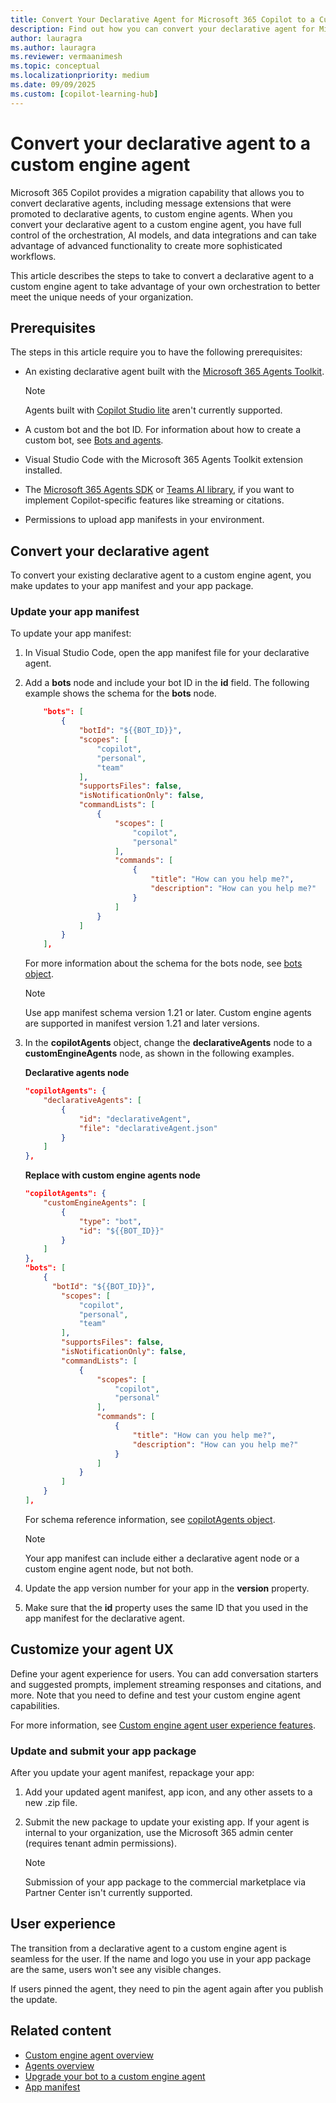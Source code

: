 ```yaml
---
title: Convert Your Declarative Agent for Microsoft 365 Copilot to a Custom Engine Agent
description: Find out how you can convert your declarative agent for Microsoft 365 Copilot to a custom engine agent to take advantage of your own orchestration and advanced functionality.
author: lauragra
ms.author: lauragra
ms.reviewer: vermaanimesh
ms.topic: conceptual
ms.localizationpriority: medium
ms.date: 09/09/2025
ms.custom: [copilot-learning-hub]
---
```


# Convert your declarative agent to a custom engine agent

Microsoft 365 Copilot provides a migration capability that allows you to convert declarative agents, including message extensions that were promoted to declarative agents, to custom engine agents. When you convert your declarative agent to a custom engine agent, you have full control of the orchestration, AI models, and data integrations and can take advantage of advanced functionality to create more sophisticated workflows.

This article describes the steps to take to convert a declarative agent to a custom engine agent to take advantage of your own orchestration to better meet the unique needs of your organization.

## Prerequisites

The steps in this article require you to have the following prerequisites:

- An existing declarative agent built with the [Microsoft 365 Agents Toolkit](build-declarative-agents.md).

    > [!Note]
    > Agents built with [Copilot Studio lite](copilot-studio-lite.md) aren't currently supported.

- A custom bot and the bot ID. For information about how to create a custom bot, see [Bots and agents](/microsoftteams/platform/bots/build-a-bot).
- Visual Studio Code with the Microsoft 365 Agents Toolkit extension installed.
- The [Microsoft 365 Agents SDK](/microsoft-365/agents-sdk/) or [Teams AI library](/microsoftteams/platform/bots/how-to/teams-conversational-ai/teams-conversation-ai-overview), if you want to implement Copilot-specific features like streaming or citations.
- Permissions to upload app manifests in your environment.

## Convert your declarative agent

To convert your existing declarative agent to a custom engine agent, you make updates to your app manifest and your app package.

### Update your app manifest

To update your app manifest:

1. In Visual Studio Code, open the app manifest file for your declarative agent.
1. Add a **bots** node and include your bot ID in the **id** field. The following example shows the schema for the **bots** node.

    ```json
        "bots": [ 
            { 
                "botId": "${{BOT_ID}}", 
                "scopes": [ 
                    "copilot", 
                    "personal", 
                    "team" 
                ], 
                "supportsFiles": false, 
                "isNotificationOnly": false, 
                "commandLists": [ 
                    { 
                        "scopes": [ 
                            "copilot", 
                            "personal" 
                        ], 
                        "commands": [ 
                            { 
                                "title": "How can you help me?", 
                                "description": "How can you help me?" 
                            } 
                        ] 
                    } 
                ] 
            } 
        ], 
    ```

    For more information about the schema for the bots node, see [bots object](/microsoft-365/extensibility/schema/root-bots).
    
    > [!NOTE]
    > Use app manifest schema version 1.21 or later. Custom engine agents are supported in manifest version 1.21 and later versions.

2. In the **copilotAgents** object, change the **declarativeAgents** node to a **customEngineAgents** node, as shown in the following examples.
    
    **Declarative agents node**

    ```json
    "copilotAgents": { 
        "declarativeAgents": [             
            { 
                "id": "declarativeAgent", 
                "file": "declarativeAgent.json" 
            } 
        ] 
    }, 
    ```

    **Replace with custom engine agents node**

    ```json  
    "copilotAgents": {
        "customEngineAgents": [
            {
                "type": "bot",
                "id": "${{BOT_ID}}"
            }
        ]
    },
    "bots": [
        { 
          "botId": "${{BOT_ID}}",
            "scopes": [
                "copilot",
                "personal",
                "team"
            ], 
            "supportsFiles": false,
            "isNotificationOnly": false,
            "commandLists": [
                {
                    "scopes": [
                        "copilot",
                        "personal"
                    ],
                    "commands": [
                        {
                            "title": "How can you help me?",
                            "description": "How can you help me?"
                        }
                    ]
                }
            ]
        }
    ],
    ```

    For schema reference information, see [copilotAgents object](/microsoft-365/extensibility/schema/root-copilot-agents).

    > [!NOTE]
    > Your app manifest can include either a declarative agent node or a custom engine agent node, but not both.

3. Update the app version number for your app in the **version** property.
4. Make sure that the **id** property uses the same ID that you used in the app manifest for the declarative agent.

## Customize your agent UX

Define your agent experience for users. You can add conversation starters and suggested prompts, implement streaming responses and citations, and more. Note that you need to define and test your custom engine agent capabilities.

For more information, see [Custom engine agent user experience features](ux-custom-engine-agent.md). 

### Update and submit your app package

After you update your agent manifest, repackage your app:

1. Add your updated agent manifest, app icon, and any other assets to a new .zip file.
1. Submit the new package to update your existing app. If your agent is internal to your organization, use the Microsoft 365 admin center (requires tenant admin permissions).

    > [!NOTE]
    > Submission of your app package to the commercial marketplace via Partner Center isn't currently supported.

## User experience

The transition from a declarative agent to a custom engine agent is seamless for the user. If the name and logo you use in your app package are the same, users won't see any visible changes.  

If users pinned the agent, they need to pin the agent again after you publish the update.

## Related content

- [Custom engine agent overview](overview-custom-engine-agent.md)
- [Agents overview](agents-overview.md)
- [Upgrade your bot to a custom engine agent](/microsoftteams/platform/bots/how-to/teams-conversational-ai/how-conversation-ai-get-started)
- [App manifest](/microsoftteams/platform/resources/schema/manifest-schema)
